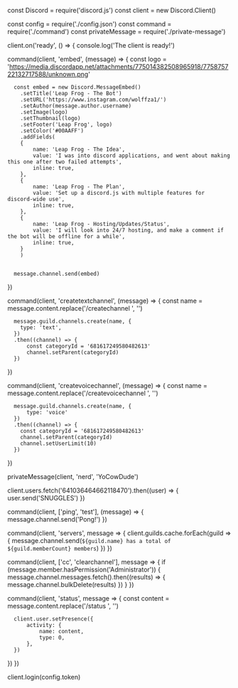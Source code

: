 const Discord = require('discord.js')
const client = new Discord.Client()

const config = require('./config.json')
const command = require('./command')
const privateMessage = require('./private-message')

client.on('ready', () => {
  console.log('The client is ready!')

  command(client, 'embed', (message) => {
      const logo = 
        'https://media.discordapp.net/attachments/775014382508965918/775875722132717588/unknown.png'

      const embed = new Discord.MessageEmbed()
        .setTitle('Leap Frog - The Bot')
        .setURL('https://www.instagram.com/wolffza1/')
        .setAuthor(message.author.username)
        .setImage(logo)
        .setThumbnail(logo)
        .setFooter('Leap Frog', logo)
        .setColor('#00AAFF')
        .addFields(
        {
            name: 'Leap Frog - The Idea',
            value: 'I was into discord applications, and went about making this one after two failed attempts',
            inline: true,
        },
        {
            name: 'Leap Frog - The Plan',
            value: 'Set up a discord.js with multiple features for discord-wide use',
            inline: true,
        },
        {
            name: 'Leap Frog - Hosting/Updates/Status',
            value: 'I will look into 24/7 hosting, and make a comment if the bot will be offline for a while',
            inline: true,
        }
        )


      message.channel.send(embed)
  })

  command(client, 'createtextchannel', (message) => {
      const name = message.content.replace('/createchannel ', '')

      message.guild.channels.create(name, {
        type: 'text',
      })
      .then((channel) => {  
          const categoryId = '681617249580482613'
          channel.setParent(categoryId)
      })
  })

  command(client, 'createvoicechannel', (message) => {
      const name = message.content.replace('/createvoicechannel ', '')

      message.guild.channels.create(name, {
          type: 'voice'
      })
      .then((channel) => {
        const categoryId = '681617249580482613'
        channel.setParent(categoryId)
        channel.setUserLimit(10)
      })
  })

  privateMessage(client, 'nerd', 'YoCowDude')

  client.users.fetch('641036464662118470').then((user) => {
      user.send('SNUGGLES')
  })

  command(client, ['ping', 'test'], (message) => {
    message.channel.send('Pong!')
  })

  command(client, 'servers', message => {
      client.guilds.cache.forEach(guild => {
          message.channel.send(`${guild.name} has a total of ${guild.memberCount} members`)
      })
  })

  command(client, ['cc', 'clearchannel'], message => {
      if (message.member.hasPermission('Administrator')) {
          message.channel.messages.fetch().then((results) => {
              message.channel.bulkDelete(results)
          })
      }
  })

  command(client, 'status', message => {
      const content = message.content.replace('/status ', '')

      client.user.setPresence({
          activity: {
              name: content,
              type: 0,
          },
      })
  })
})

client.login(config.token)
